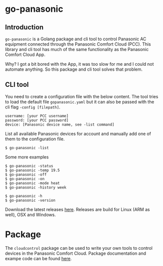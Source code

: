 # go-panasonic

## Introduction
```go-panasonic``` is a Golang package and cli tool to control Panasonic AC equipment connected through the Panasonic Comfort Cloud (PCC). This library and cli tool has much of the same functionality as the Panasonic Comfort Cloud App.

Why? I got a bit bored with the App, it was too slow for me and I could not automate anything. So this package and cli tool solves that problem.

## CLI tool
You need to create a configuration file with the below content. The tool tries to load the default file ```gopanasonic.yaml``` but it can also be passed with the cli flag ```-config [filepath]```.
```
username: [your PCC username]
password: [your PCC password]
device: [Panasonic device name, see -list command]
```

List all available Panasonic devices for account and manually add one of them to the configuration file.
```
$ go-panasonic -list
```

Some more examples
```
$ go-panasonic -status
$ go-panasonic -temp 19.5
$ go-panasonic -off
$ go-panasonic -on
$ go-panasonic -mode heat
$ go-panasonic -history week
```

```
$ go-panasonic -h
$ go-panasonic -version
```

Download the latest releases [here](https://github.com/hacktobeer/go-panasonic/releases). Releases are build for Linux (ARM as well), OSX and Windows.

# Package

The ```cloudcontrol``` package can be used to write your own tools to control devices in the Panasonic Comfort Cloud. Package documentation and exampe code can be found [here](https://pkg.go.dev/github.com/hacktobeer/go-panasonic#readme-package).